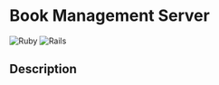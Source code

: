
# Book Management Server

![Ruby](https://img.shields.io/badge/Ruby-3.1.0-red) ![Rails](https://img.shields.io/badge/Rails-7.0-red)

## Description
